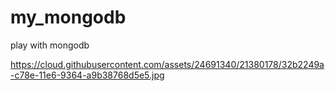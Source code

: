 # my_mongodb
play with mongodb

https://cloud.githubusercontent.com/assets/24691340/21380178/32b2249a-c78e-11e6-9364-a9b38768d5e5.jpg
